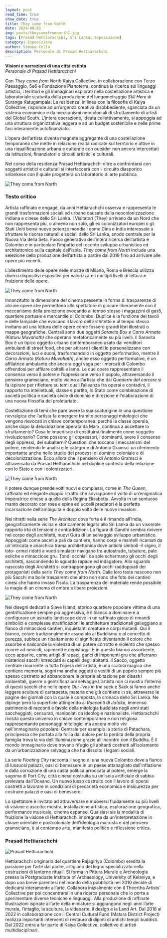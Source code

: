 ```yaml
---
layout: post
read_time: true
show_date: true
title: They come from North
date: 2024-06-01
img: posts/theycomefromnorth1.jpg
tags: [Prasad Hettiarachchi, Sri Lanka, Esposizione]
category: Esposizione
author: Simona Cella
description: Personale di Prasad Hettiarachchi
---
```


**Visioni e narrazioni di una città estinta**  \
_Personale di Prasad Hettiarachchi_

Con _They come from North_ Kaiya Collective, in collaborazione con Terzo Paesaggio, 5e6 e Fondazione Pianoterra, continua la ricerca sui linguaggi artistici, i territori e gli immaginari esplorati nella costellazione artistica e laboratoriale scaturita dalla produzione del lungometraggio _Still Here_ di Suranga Katugampala.
La residenza, in linea con la filosofia di Kaiya Collective, risponde ad un’urgenza creativa disobbediente, sganciata da un sistema economico e da meccanismi neocoloniali di sfruttamento di artisti del Global South. L’intera operazione, ideata collettivamente, si appoggia ad una struttura organizzativa leggera e ad un budget sostenibile e nelle prime fasi interamente autofinanziato.

L’opera dell’artista diventa magnete aggregante di una costellazione temporanea che mette in relazione realtà radicate sul territorio e attive in una riqualificazione urbana e culturale con outsider non ancora intercettati da istituzioni, finanziatori o circuiti artistici e culturali.

Nel corso della residenza Prasad Hettiarachchi oltre a confrontarsi con soggetti artistici e culturali si interfaccerà con il circuito diasporico srilankese con il quale progetterà un laboratorio di arte pubblica.

![They come from North](./assets/img/posts/theycomefromnorth2.jpg)

### Testo critico

Artista raffinato e engagé, da anni Hettiarachchi osserva e rappresenta le grandi trasformazioni sociali ed urbane causate dalla neocolonizzazione indiana e cinese dello Sri Lanka. I Visitatori (They) arrivano da un Nord che non rappresenta più, o almeno non solo, gli ex colonizzatori europei o gli Stati Uniti bensì nuove potenze mondiali come Cina e India interessate a sfruttare le risorse naturali e sociali dello Sri Lanka, snodo centrale per la Nuova Via della Seta. Fuoco generativo dell’intera ricerca dell’artista è Colombo e in particolare l’impatto del recente sviluppo urbanistico ed architettonico sulla capitale dell’isola. _They come from North_ include una selezione della produzione dell’artista a partire dal 2019 fino ad arrivare alle opere più recenti.

L’allestimento delle opere nelle mostre di Milano, Roma e Brescia utilizza diversi dispositivi espositivi per valorizzare i multipli livelli di lettura e fruizione delle opere.

![They come from North](./assets/img/posts/theycomefromnorth3.jpg)

Innanzitutto la dimensione del cinema presente in forma di trasparenze di alcune opere che permettono allo spettatore di giocare liberamente con il meccanismo della proiezione evocando al tempo stesso i magazzini di gas5, quartiere portuale e mercantile di Colombo. Duplice è la funzione dei tavoli e delle lampade che evocano il lavoro dell’architetto e al tempo stesso invitano ad una lettura delle opere come fossero grandi libri illustrati o mappe geografiche. Centrali sono due oggetti _Saravita Box e Carro Armato (Katuru Muvahath)_ che operano metaforicamente su più livelli. Il Saravita Box è un tipico oggetto urbano contemporaneo usato dai venditori ambulanti di street food, che per attirare i clienti lo personalizzano con decorazioni, luci e suoni, trasformandolo in oggetto performativo, mentre il _Carro Armato (Katuru Muvahath)_, anche esso oggetto performativo, è un affilatrice ambulante che ancora oggi vaga per i mercati di Colombo offrendosi per affilare coltelli e lame.
Le due opere rappresentano il consenso verso il potere e l’oppressione verso il popolo, attraversando il pensiero gramsciano, molto vicino all’artista che dai _Quaderni dal carcere_ si fa ispirare per riflettere su temi quali l’alleanza fra operai e contadini, il rapporto tra intellettuali, classe e partito, lo Stato come combinazione di società politica e società civile di dominio e direzione e l'elaborazione di una nuova filosofia del proletariato.

Costellazione di temi che pare avere la sua scaturigine in una questione nevralgica che l’artista fa emergere tramite personaggi mitologici che vengono rievocati in chiave contemporanea: perché la classe operaia, anche dopo la delucidazione operata da Marx, continua a accettare lo sfruttamento? Cosa le impedisce di costituirsi finalmente come soggetto rivoluzionario? Come possono gli oppressori, i dominanti, avere il consenso degli oppressi, dei subalterni?
Questioni che toccano i meccanismi del potere, rendendo le analisi e le categorie di Antonio Gramsci un riferimento importante anche nello studio dei processi di dominio coloniale e di decolonizzazione. Ecco allora che il pensiero di Antonio Gramsci è attraversato da Prasad Hettiarachchi nel duplice contesto della relazione con lo Stato e con i colonizzatori.

![They come from North](./assets/img/posts/theycomefromnorth4.jpg)

Il potere dunque prende volti nuovi e complessi, come in _The Queen_, raffinato ed elegante doppio ritratto che sovrappone il volto di un’enigmatica Imperatrice cinese a quello della Regina Elisabetta. Avvolta in un sontuoso manto decorato con rose e spine ed uccelli predatori è la perfetta incarnazione dell’ambiguità e doppio volto delle nuove invasioni.

Nei ritratti nella serie _The Architect_ dove forte è il rimando all’India, geograficamente vicina e storicamente legata allo Sri Lanka da un viscerale rapporto irto di tensioni e contraddizioni. La figura di Gandhi sembra rivivere nel corpo degli architetti, nuovi Guru di un selvaggio sviluppo urbanistico. Appoggiati come asceti a pali da cantiere, hanno corpi e mantelli ricamati da un'intricata e anarchica trama architettonica dove antichi simboli -il cigno, il loto- ormai ridotti a vuoti simulacri navigano tra autostrade, tubature, pale eoliche e minacciose gru. Tondi occhiali da sole schermano gli occhi degli architetti, nascondendo lo sguardo rapace ed indagatore. Allo sguardo nascosto degli Architetti si contrappongono gli occhi raddoppiati dei protagonisti della serie _They come from North_. Dalle loro teste nascono non più Sacchi ma bolle trasparenti che altro non sono che foto dei cantieri cinesi che hanno invaso l'isola. La trasparenza del materiale rende possibile la magia di un cinema di ombre e libere proiezioni.

![They come from North](./assets/img/posts/theycomefromnorth5.jpg)

Nei disegni dedicati a Slave Island, storico quartiere popolare vittima di una gentrificazione sempre più aggressiva, è il bianco a dominare e a configurare un astratto landscape dove in un raffinato gioco di rimandi simbolici e complesse stratificazioni le architetture tradizionali galleggiano a fianco di minacciosi cantieri, inquietanti creature e corpi mutanti. Qui il bianco, colore tradizionalmente associato al Buddismo e al concetto di purezza, subisce un ribaltamento di significato diventando il colore che assorbe e nasconde la violenza di un potere corrotto e violento che spesso ricorre ad omicidi, rapimenti e depistaggi. E in questo bianco assorbente, ecco apparire, come artigli di rapaci, ganci di imponenti gru che afferrano misteriosi sacchi intrecciati ai capelli degli abitanti. Il Sacco, oggetto centrale ricorrente in tutta l’opera dell’artista, è una scatola magica che contiene memoria, sogni ma anche oggetti e vestiti di un popolo sempre più spesso costretto ad abbandonare la propria abitazione per disastri ambientali, guerre o gentrificazioni selvagge.L’artista non ci mostra l’interno di questi sacchi che nelle opere _Our lives in the sack_ e Sack si fanno anche leggere sculture di cartapesta, materia che già contiene in sé, attraverso le pagine dei giornali con la quale è composta, la cronaca dello Sri Lanka. Ne dipinge però la superficie attingendo ai _Racconti di Jataka_, immenso patrimonio di racconti e favole della mitologia buddista negli anni stati saccheggiati, censurati, manipolati da ideologie nazionaliste. Hettiarachchi rivisita questo universo in chiave contemporanea e non religiosa rappresentando personaggi mitologici ma ancora molto vivi nell'immaginario popolare. Centrale per esempio la storia di Patachara, principessa che portata alla follia dal dolore per la perdita della propria famiglia trova la via dell’Illuminazione grazie all’incontro con il Buddha. È il mondo immaginario dove trovano rifugio gli abitanti costretti all’isolamento da un’urbanizzazione selvaggia che ha dissolto i legami sociali.

La serie _Floating City_ racconta il sogno di una nuova Colombo dove a fianco di lussuosi palazzi, oasi di benessere in un paese attanagliato dall’inflazione e dalla corruzione di una casta politica arroccata al potere, emerge la sagoma di Port City, città cinese costruita su un’isola artificiale di sabbia prelevata dall’Oceano. Un nuovo lusso costruito con il lavoro di operai costretti a lavorare in condizioni di precarietà economica e insicurezza per costruire palazzi e oasi di benessere.

Lo spettatore è invitato ad attraversare e muoversi fluidamente su più livelli di visione e ascolto: mostra, installazione artistica, esplorazione geografica, performance musicale, cinema espanso. Qualsiasi sia la modalità di fruizione la visione di Hettiarachchi impregnata da un'interpretazione in chiave orientale e postcoloniale dell'ideologia marxista e del pensiero gramsciano, è al contempo arte, manifesto politico e riflessione critica.

### Prasad Hettiarachchi
![Prasad Hettiarachchi](./assets/img/posts/Prasad-Hettiarachchi.jpg)

Hettiarachchi originario del quartiere Rajagiriya (Colombo) eredita la passione per l’arte dal padre, artigiano del legno specializzato nella costruzioni di lanterne rituali. Si forma in Pittura Murale e Archeologia presso la Postgraduate Institute of Archaeology, University of Kelaniya, e dopo una breve parentesi nel mondo della pubblicità nel 2010 decide di dedicarsi interamente all’arte. Collabora inizialmente con il Theertha Artists’ Collective per poi concentrarsi in una ricerca personale che lo porta a sperimentare diverse tecniche e linguaggi. Alla produzione di raffinate illustrazioni ispirate all’arte della miniature si aggiungono negli anni l’arte murale, l’intaglio, la scultura, la videoarte, il design e la Land Art.
Dal 2016 al 2022 in collaborazione con il Central Cultural Fund (Matara District Project) realizza importanti interventi di restauro di dipinti di antichi templi buddisti. Dal 2022 entra a far parte di Kaiya Collective, collettivo di artisti multidisciplinari.